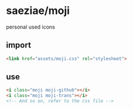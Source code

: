 # saeziae/moji
 personal used icons



## import

```html
<link href="assets/moji.css" rel="stylesheet">
```

## use

```html
<i class="moji moji-github"></i>
<i class="moji moji-trans"></i>
<!-- And so on, refer to the css file -->
```

